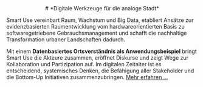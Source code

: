 <center>
# *Digitale Werkzeuge für die analoge Stadt*
</center>

Smart Use vereinbart Raum, Wachstum und Big Data, etabliert Ansätze zur evidenzbasierten Raumentwicklung vom hardwareorientierten Basis zu softwaregetriebene Gebrauchsmanagement und schafft die nachhaltige Transformation urbaner Landschaften dadurch.

Mit einem **Datenbasiertes Ortsverständnis als Anwendungsbeispiel** bringt Smart Use die Akteure zusammen, eröffnet Diskurse und zeigt Wege zur Kollaboration und Partizipation auf. Im digitalen Zeitalter ist es entscheidend, systemisches Denken, die Befähigung aller Stakeholder und die Bottom-Up Initiativen zusammenzubringen. [Mehr erfahren ...](/about)

<br>
